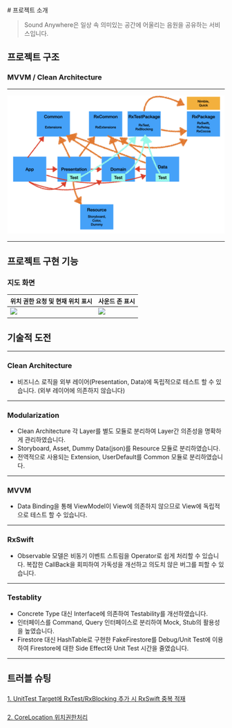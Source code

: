 # 프로젝트 소개
> Sound Anywhere은 일상 속 의미있는 공간에 어울리는 음원을 공유하는 서비스입니다.

## 프로젝트 구조
### **MVVM** / **Clean Architecture**
* * *
![](./ScreenShots/001.jpeg)
* * *


## 프로젝트 구현 기능
### 지도 화면

| 위치 권한 요청 및 현재 위치 표시    | 사운드 존 표시                  | 
| --------------------------- | --------------------------- | 
| ![](./ScreenShots/001.gif)  | ![](./ScreenShots/002.gif)  | 

## 기술적 도전

---

### Clean Architecture
- 비즈니스 로직을 외부 레이어(Presentation, Data)에 독립적으로 테스트 할 수 있습니다. (외부 레이어에 의존하지 않습니다)

---

### Modularization
- Clean Architecture 각 Layer를 별도 모듈로 분리하여 Layer간 의존성을 명확하게 관리하였습니다.
- Storyboard, Asset, Dummy Data(json)를 Resource 모듈로 분리하였습니다.
- 전역적으로 사용되는 Extension, UserDefault를 Common 모듈로 분리하였습니다.

---

### MVVM
- Data Binding을 통해 ViewModel이 View에 의존하지 않으므로 View에 독립적으로 테스트 할 수 있습니다.

---

### RxSwift
- Observable 모델은 비동기 이벤트 스트림을 Operator로 쉽게 처리할 수 있습니다. 복잡한 CallBack을 회피하여 가독성을 개선하고 의도치 않은 버그를 피할 수 있습니다.

---

### Testablity
- Concrete Type 대신 Interface에 의존하여 Testability를 개선하였습니다.
- 인터페이스를 Command, Query 인터페이스로 분리하여 Mock, Stub의 활용성을 높였습니다.
- Firestore 대신 HashTable로 구현한 FakeFirestore를 Debug/Unit Test에 이용하여 Firestore에 대한 Side Effect와 Unit Test 시간을 줄였습니다.

---

## 트러블 슈팅

### 
[1. UnitTest Target에 RxTest/RxBlocking 추가 시 RxSwift 중복 적재](./Trouble-Shooting/001.md)
<br/>
### 
[2. CoreLocation 위치권한처리](./Trouble-Shooting/002.md)
